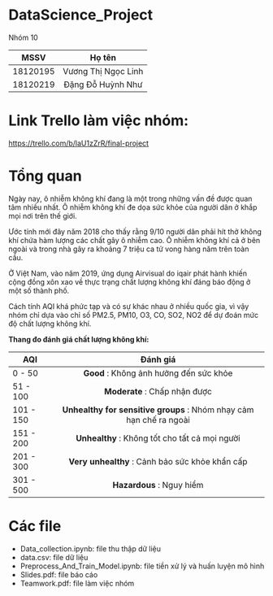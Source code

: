 # DataScience_Project
Nhóm 10

| MSSV | Họ tên |
| ------------- |:-------------:|
| 18120195      | Vương Thị Ngọc Linh     |
| 18120219      | Đặng Đỗ Huỳnh Như     |

# Link Trello làm việc nhóm:
https://trello.com/b/laU1zZrR/final-project

# Tổng quan
Ngày nay, ô nhiễm không khí đang là một trong những vấn đề được quan tâm nhiều nhất. Ô nhiễm không khí đe dọa sức khỏe của người dân ở khắp mọi nơi trên thế giới. 

Ước tính mới đây năm 2018 cho thấy rằng 9/10 người dân phải hít thở không khí chứa hàm lượng các chất gây ô nhiễm cao. Ô nhiễm không khí cả ở bên ngoài và trong nhà gây ra khoảng 7 triệu ca tử vong hàng năm trên toàn cầu.

Ở Việt Nam, vào năm 2019, ứng dụng Airvisual do iqair phát hành khiến cộng đồng xôn xao về thực trạng chất lượng không khí đáng báo động ở một số thành phố.

Cách tính AQI khá phức tạp và có sự khác nhau ở nhiều quốc gia, vì vậy nhóm chỉ dựa vào chỉ số PM2.5, PM10, O3, CO, SO2, NO2 để dự đoán mức độ chất lượng không khí.

**Thang đo đánh giá chất lượng không khí:**

| AQI | Đánh giá |
| ------------- |:-------------:|
| 0 - 50      | **Good** : Không ảnh  hưởng đến sức khỏe     |
| 51 - 100      | **Moderate** : Chấp nhận được     |
| 101 - 150     | **Unhealthy for sensitive groups** : Nhóm nhạy cảm hạn chế ra ngoài     |
| 151 - 200      | **Unhealthy** : Không tốt cho tất cả mọi người     |
| 201 - 300     | **Very unhealthy** : Cảnh bảo sức khỏe khẩn cấp     |
| 301 - 500      | **Hazardous** : Nguy hiểm     |

# Các file 
* Data_collection.ipynb: file thu thập dữ liệu
* data.csv: file dữ liệu
* Preprocess_And_Train_Model.ipynb: file tiền xử lý và huấn luyện mô hình 
* Slides.pdf: file báo cáo
* Teamwork.pdf: file làm việc nhóm



